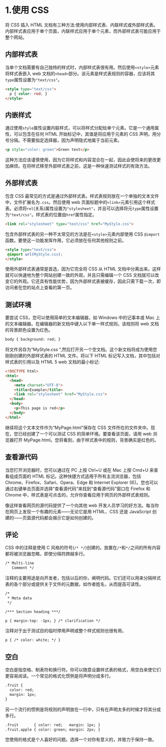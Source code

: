 # 1.使用 CSS

将 CSS 插入 HTML 文档有三种方法:使用内部样式表、内联样式或外部样式表。内部样式表应用于单个页面，内联样式应用于单个元素，而外部样式表可能应用于整个网站。

## 内部样式表

当单个文档需要有自己独特的样式时，内部样式表很有用。然后使用`<style>`元素将样式表嵌入 web 文档的`<head>`部分。该元素是样式表规则的容器，应该将其`type`属性设置为`"text/css"`。

```html
<style type="text/css">
  p { color: red; }
</style>

```

## 内嵌样式

通过使用`style`属性设置内联样式，可以将样式分配给单个元素。它是一个通用属性，可以包含在任何 HTML 开始标记中，其值是将应用于元素的 CSS 声明，用分号分隔。不需要指定选择器，因为声明隐式地属于当前元素。

```html
<p style="color: green">Green text</p>

```

这种方法应该谨慎使用，因为它将样式和内容混合在一起，因此会使将来的更改更加麻烦。在将样式移至外部样式表之前，这是一种快速测试样式的有效方法。

## 外部样式表

包含 CSS 最常见的方式是通过外部样式表。样式表规则放在一个单独的文本文件中，文件扩展名为`.css`。然后使用 web 页面标题中的`<link>`元素引用这个样式表。必须将`rel`(关系)属性设置为`"stylesheet"`，并且可以选择将元`type`属性设置为`"text/css"`。样式表的位置由`href`属性指定。

```html
<link rel="stylesheet" type="text/css" href="MyStyle.css">

```

包含外部样式表的另一种不太常见的方法是在`<style>`元素内部使用 CSS `@import`函数。要使这一功能发挥作用，它必须放在任何其他规则之前。

```html
<style type="text/css">
 @import url(MyStyle.css);
</style>

```

使用外部样式表通常是首选，因为它完全将 CSS 从 HTML 文档中分离出来。这样就可以快速地为整个网站创建一致的外观，并且只需编辑一个 CSS 文档就可以改变它的外观。它还具有性能优势，因为外部样式表被缓存，因此只需下载一次，即访问者在您的站点上查看的第一页。

## 测试环境

要尝试 CSS，您可以使用简单的文本编辑器，如 Windows 中的记事本或 Mac 上的文本编辑器。在编辑器的新文档中键入以下单一样式规则。该规则将 web 文档的背景颜色设置为红色。

```html
body { background: red; }

```

将文件另存为“MyStyle.css ”,然后打开另一个空文档。这个新文档将成为使用您刚刚创建的外部样式表的 HTML 文件。将以下 HTML 标记写入文档，其中包括对样式表的引用以及 HTML 5 web 文档的最小标记:

```html
<!DOCTYPE html>
<html>
  <head>
    <meta charset="UTF-8">
    <title>Example</title>
    <link rel="stylesheet" href="MyStyle.css">
  </head>
  <body>
    <p>This page is red</p>
  </body>
</html>

```

继续将这个文本文件作为“MyPage.html”保存在 CSS 文件所在的文件夹中。现在，您已经创建了一个可以测试 CSS 的简单环境。要查看该页面，请用 web 浏览器打开 MyPage.html。您将看到，由于样式表中的规则，背景确实是红色的。

## 查看源代码

当您打开浏览器时，您可以通过在 PC 上按 Ctrl+U 或在 Mac 上按 Cmd+U 来查看组成页面的 HTML 标记。这种快捷方式适用于所有主流浏览器，包括 Chrome、Firefox、Safari、Opera、Edge 和 Internet Explorer (IE)。您也可以通过右键单击页面并选择“查看源代码”来找到“查看源代码”窗口在 Firefox 和 Chrome 中，样式表是可点击的，允许你查看应用于网页的外部样式表规则。

像这样查看网页的源代码提供了一个向其他 web 开发人员学习的好方法。每当你在网页上发现一个有趣的元素——无论它是用 HTML、CSS 还是 JavaScript 创建的——页面源代码都会揭示它是如何创建的。

## 评论

CSS 中的注释是使用 C 风格的符号(`/* */`)创建的。放置在`/*`和`*/`之间的所有内容都将被浏览器忽略，即使分隔符跨越多行。

```html
/* Multi-line
   Comment */

```

注释的主要用途是向开发者，包括以后的你，阐明代码。它们还可以用来分隔样式表的各个部分或提供关于文件的元数据，如作者姓名，从而提高可读性。

```html
/*
 * Meta data
 */

/*** Section heading ***/

p { margin-top: -1px; } /* clarification */

```

注释对于出于测试目的临时停用声明或整个样式规则也很有用。

```html
p { /* color: white; */ }

```

## 空白

空白是指空格、制表符和换行符。你可以随意设置样式表的格式，用空白来使它们更容易阅读。一个常见的格式化惯例是将声明分成多行。

```html
.fruit {
  color: red;
  margin: 1px;
}

```

另一个流行的惯例是将规则的声明放在一行中，只有在声明太多的时候才将其分成多行。

```html
.fruit       { color: red;   margin: 1px; }
.fruit.apple { color: green; margin: 2px; }

```

您使用的格式是个人喜好的问题。选择一个对你有意义的，并致力于保持一致。